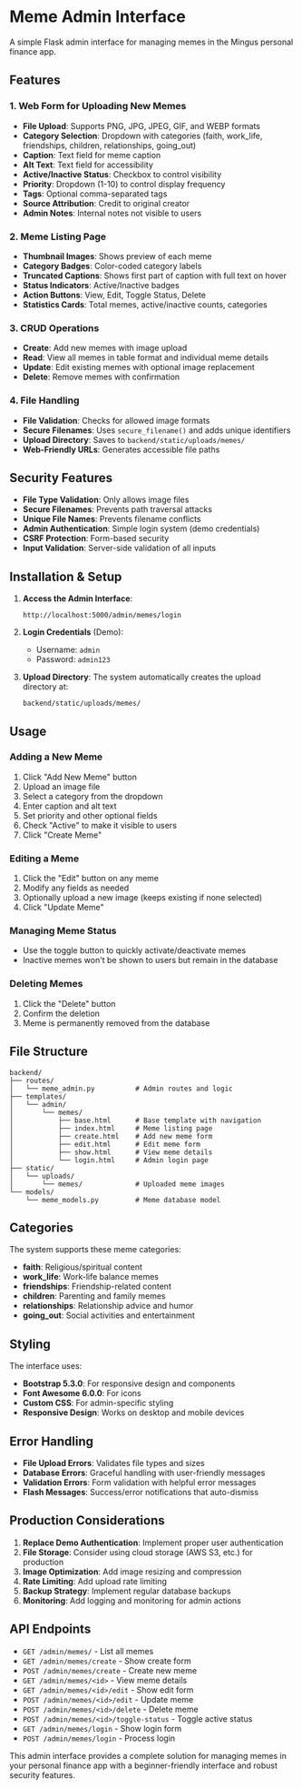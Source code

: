 # Meme Admin Interface

A simple Flask admin interface for managing memes in the Mingus personal finance app.

## Features

### 1. Web Form for Uploading New Memes
- **File Upload**: Supports PNG, JPG, JPEG, GIF, and WEBP formats
- **Category Selection**: Dropdown with categories (faith, work_life, friendships, children, relationships, going_out)
- **Caption**: Text field for meme caption
- **Alt Text**: Text field for accessibility
- **Active/Inactive Status**: Checkbox to control visibility
- **Priority**: Dropdown (1-10) to control display frequency
- **Tags**: Optional comma-separated tags
- **Source Attribution**: Credit to original creator
- **Admin Notes**: Internal notes not visible to users

### 2. Meme Listing Page
- **Thumbnail Images**: Shows preview of each meme
- **Category Badges**: Color-coded category labels
- **Truncated Captions**: Shows first part of caption with full text on hover
- **Status Indicators**: Active/Inactive badges
- **Action Buttons**: View, Edit, Toggle Status, Delete
- **Statistics Cards**: Total memes, active/inactive counts, categories

### 3. CRUD Operations
- **Create**: Add new memes with image upload
- **Read**: View all memes in table format and individual meme details
- **Update**: Edit existing memes with optional image replacement
- **Delete**: Remove memes with confirmation

### 4. File Handling
- **File Validation**: Checks for allowed image formats
- **Secure Filenames**: Uses `secure_filename()` and adds unique identifiers
- **Upload Directory**: Saves to `backend/static/uploads/memes/`
- **Web-Friendly URLs**: Generates accessible file paths

## Security Features

- **File Type Validation**: Only allows image files
- **Secure Filenames**: Prevents path traversal attacks
- **Unique File Names**: Prevents filename conflicts
- **Admin Authentication**: Simple login system (demo credentials)
- **CSRF Protection**: Form-based security
- **Input Validation**: Server-side validation of all inputs

## Installation & Setup

1. **Access the Admin Interface**:
   ```
   http://localhost:5000/admin/memes/login
   ```

2. **Login Credentials** (Demo):
   - Username: `admin`
   - Password: `admin123`

3. **Upload Directory**:
   The system automatically creates the upload directory at:
   ```
   backend/static/uploads/memes/
   ```

## Usage

### Adding a New Meme
1. Click "Add New Meme" button
2. Upload an image file
3. Select a category from the dropdown
4. Enter caption and alt text
5. Set priority and other optional fields
6. Check "Active" to make it visible to users
7. Click "Create Meme"

### Editing a Meme
1. Click the "Edit" button on any meme
2. Modify any fields as needed
3. Optionally upload a new image (keeps existing if none selected)
4. Click "Update Meme"

### Managing Meme Status
- Use the toggle button to quickly activate/deactivate memes
- Inactive memes won't be shown to users but remain in the database

### Deleting Memes
1. Click the "Delete" button
2. Confirm the deletion
3. Meme is permanently removed from the database

## File Structure

```
backend/
├── routes/
│   └── meme_admin.py          # Admin routes and logic
├── templates/
│   └── admin/
│       └── memes/
│           ├── base.html      # Base template with navigation
│           ├── index.html     # Meme listing page
│           ├── create.html    # Add new meme form
│           ├── edit.html      # Edit meme form
│           ├── show.html      # View meme details
│           └── login.html     # Admin login page
├── static/
│   └── uploads/
│       └── memes/             # Uploaded meme images
└── models/
    └── meme_models.py         # Meme database model
```

## Categories

The system supports these meme categories:
- **faith**: Religious/spiritual content
- **work_life**: Work-life balance memes
- **friendships**: Friendship-related content
- **children**: Parenting and family memes
- **relationships**: Relationship advice and humor
- **going_out**: Social activities and entertainment

## Styling

The interface uses:
- **Bootstrap 5.3.0**: For responsive design and components
- **Font Awesome 6.0.0**: For icons
- **Custom CSS**: For admin-specific styling
- **Responsive Design**: Works on desktop and mobile devices

## Error Handling

- **File Upload Errors**: Validates file types and sizes
- **Database Errors**: Graceful handling with user-friendly messages
- **Validation Errors**: Form validation with helpful error messages
- **Flash Messages**: Success/error notifications that auto-dismiss

## Production Considerations

1. **Replace Demo Authentication**: Implement proper user authentication
2. **File Storage**: Consider using cloud storage (AWS S3, etc.) for production
3. **Image Optimization**: Add image resizing and compression
4. **Rate Limiting**: Add upload rate limiting
5. **Backup Strategy**: Implement regular database backups
6. **Monitoring**: Add logging and monitoring for admin actions

## API Endpoints

- `GET /admin/memes/` - List all memes
- `GET /admin/memes/create` - Show create form
- `POST /admin/memes/create` - Create new meme
- `GET /admin/memes/<id>` - View meme details
- `GET /admin/memes/<id>/edit` - Show edit form
- `POST /admin/memes/<id>/edit` - Update meme
- `POST /admin/memes/<id>/delete` - Delete meme
- `POST /admin/memes/<id>/toggle-status` - Toggle active status
- `GET /admin/memes/login` - Show login form
- `POST /admin/memes/login` - Process login

This admin interface provides a complete solution for managing memes in your personal finance app with a beginner-friendly interface and robust security features.
